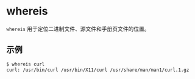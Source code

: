# whereis

`whereis` 用于定位二进制文件、源文件和手册页文件的位置。

## 示例

```sh
$ whereis curl
curl: /usr/bin/curl /usr/bin/X11/curl /usr/share/man/man1/curl.1.gz
```
